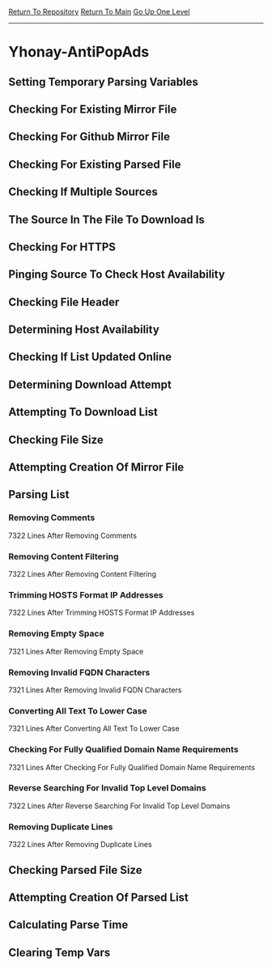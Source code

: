 [Return To Repository](https://github.com/deathbybandaid/piholeparser/)
[Return To Main](https://github.com/deathbybandaid/piholeparser/blob/master/RecentRunLogs/Mainlog.md)
[Go Up One Level](https://github.com/deathbybandaid/piholeparser/blob/master/RecentRunLogs/TopLevelScripts/30-Processing-External-Blacklists.md)
____________________________________
# Yhonay-AntiPopAds
## Setting Temporary Parsing Variables
## Checking For Existing Mirror File
## Checking For Github Mirror File
## Checking For Existing Parsed File
## Checking If Multiple Sources
## The Source In The File To Download Is
## Checking For HTTPS
## Pinging Source To Check Host Availability
## Checking File Header
## Determining Host Availability
## Checking If List Updated Online
## Determining Download Attempt
## Attempting To Download List
## Checking File Size
## Attempting Creation Of Mirror File
## Parsing List
### Removing Comments
7322 Lines After Removing Comments
### Removing Content Filtering
7322 Lines After Removing Content Filtering
### Trimming HOSTS Format IP Addresses
7322 Lines After Trimming HOSTS Format IP Addresses
### Removing Empty Space
7321 Lines After Removing Empty Space
### Removing Invalid FQDN Characters
7321 Lines After Removing Invalid FQDN Characters
### Converting All Text To Lower Case
7321 Lines After Converting All Text To Lower Case
### Checking For Fully Qualified Domain Name Requirements
7321 Lines After Checking For Fully Qualified Domain Name Requirements
### Reverse Searching For Invalid Top Level Domains
7322 Lines After Reverse Searching For Invalid Top Level Domains
### Removing Duplicate Lines
7322 Lines After Removing Duplicate Lines
## Checking Parsed File Size
## Attempting Creation Of Parsed List
## Calculating Parse Time
## Clearing Temp Vars
